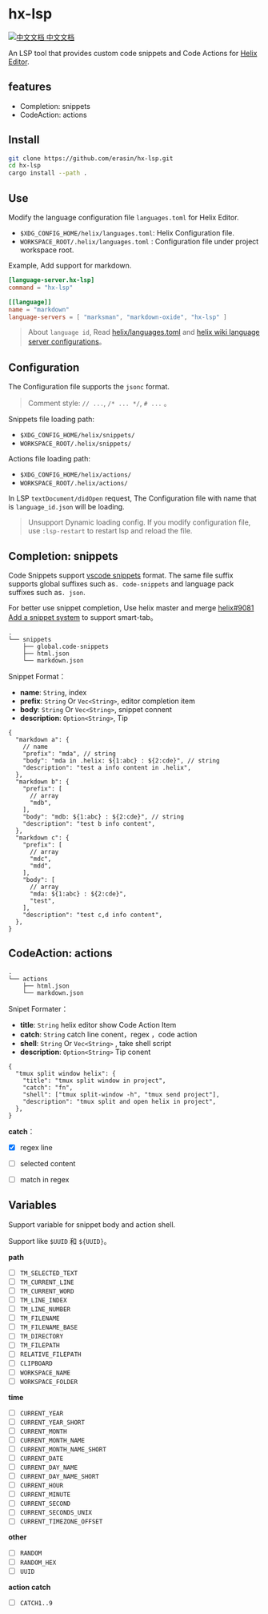 # hx-lsp

[![中文文档](https://img.shields.io/badge/lang-zh_CN-red.svg) 中文文档](./README.zh-cn.md)

An LSP tool that provides custom code snippets and Code Actions for [Helix Editor](https://github.com/helix-editor/helix).

## features

- Completion: snippets
- CodeAction: actions

## Install

```sh
git clone https://github.com/erasin/hx-lsp.git
cd hx-lsp
cargo install --path .
```

## Use

Modify the language configuration file `languages.toml` for Helix Editor. 

- `$XDG_CONFIG_HOME/helix/languages.toml`: Helix Configuration file.
- `WORKSPACE_ROOT/.helix/languages.toml` : Configuration file under project workspace root.

Example, Add support for markdown.

```toml
[language-server.hx-lsp]
command = "hx-lsp"

[[language]]
name = "markdown"
language-servers = [ "marksman", "markdown-oxide", "hx-lsp" ]
```

> About `language id`, Read [helix/languages.toml](https://github.com/helix-editor/helix/blob/master/languages.toml) and [helix wiki language server configurations](https://github.com/helix-editor/helix/wiki/Language-Server-Configurations)。

## Configuration

The Configuration file supports the `jsonc` format.

> Comment style: `// ...`, `/* ... */`, `# ...` 。

Snippets file loading path:

- `$XDG_CONFIG_HOME/helix/snippets/`
- `WORKSPACE_ROOT/.helix/snippets/`

Actions file loading path:

- `$XDG_CONFIG_HOME/helix/actions/`
- `WORKSPACE_ROOT/.helix/actions/`

In LSP `textDocument/didOpen` request, The Configuration file with name that is `language_id.json` will be loading.

> Unsupport Dynamic loading config. If you modify configuration file, use `:lsp-restart` to restart lsp and reload the file. 


## Completion: snippets

Code Snippets support [vscode snippets](https://code.visualstudio.com/docs/editor/userdefinedsnippets) format. The same file suffix supports global suffixes such as`. code-snippets` and language pack suffixes such as`. json`.

For better use snippet completion, Use helix master and merge [helix#9081 Add a snippet system](https://github.com/helix-editor/helix/pull/9801) to support smart-tab。

```svgbob
.
└── snippets
    ├── global.code-snippets
    ├── html.json
    └── markdown.json
```

Snippet Format：

- **name**: `String`, index
- **prefix**: `String` Or `Vec<String>`, editor completion item
- **body**: `String` Or `Vec<String>`, snippet connent
- **description**: `Option<String>`, Tip

```jsonc
{
  "markdown a": {
    // name
    "prefix": "mda", // string
    "body": "mda in .helix: ${1:abc} : ${2:cde}", // string
    "description": "test a info content in .helix",
  },
  "markdown b": {
    "prefix": [
      // array
      "mdb",
    ],
    "body": "mdb: ${1:abc} : ${2:cde}", // string
    "description": "test b info content",
  },
  "markdown c": {
    "prefix": [
      // array
      "mdc",
      "mdd",
    ],
    "body": [
      // array
      "mda: ${1:abc} : ${2:cde}",
      "test",
    ],
    "description": "test c,d info content",
  },
}
```

## CodeAction: actions

```svgbob
.
└── actions
    ├── html.json
    └── markdown.json
```

Snipet Formater：

- **title**: `String` helix editor show Code Action Item
- **catch**: `String` catch line conent，regex ，code action
- **shell**: `String` Or `Vec<String>` , take shell script
- **description**: `Option<String>` Tip conent

```jsonc
{
  "tmux split window helix": {
    "title": "tmux split window in project",
    "catch": "fn",
    "shell": ["tmux split-window -h", "tmux send project"],
    "description": "tmux split and open helix in project",
  },
}
```

**catch**：

- [x] regex line
- [ ] selected content
- [ ] match in regex


## Variables

Support variable for snippet body and action shell.

Support like `$UUID` 和 `${UUID}`。

**path**

- [ ] `TM_SELECTED_TEXT`
- [ ] `TM_CURRENT_LINE`
- [ ] `TM_CURRENT_WORD`
- [ ] `TM_LINE_INDEX`
- [ ] `TM_LINE_NUMBER`
- [ ] `TM_FILENAME`
- [ ] `TM_FILENAME_BASE`
- [ ] `TM_DIRECTORY`
- [ ] `TM_FILEPATH`
- [ ] `RELATIVE_FILEPATH`
- [ ] `CLIPBOARD`
- [ ] `WORKSPACE_NAME`
- [ ] `WORKSPACE_FOLDER`

**time**

- [ ] `CURRENT_YEAR`
- [ ] `CURRENT_YEAR_SHORT`
- [ ] `CURRENT_MONTH`
- [ ] `CURRENT_MONTH_NAME`
- [ ] `CURRENT_MONTH_NAME_SHORT`
- [ ] `CURRENT_DATE`
- [ ] `CURRENT_DAY_NAME`
- [ ] `CURRENT_DAY_NAME_SHORT`
- [ ] `CURRENT_HOUR`
- [ ] `CURRENT_MINUTE`
- [ ] `CURRENT_SECOND`
- [ ] `CURRENT_SECONDS_UNIX`
- [ ] `CURRENT_TIMEZONE_OFFSET`

**other**

- [ ] `RANDOM`
- [ ] `RANDOM_HEX`
- [ ] `UUID`

**action catch**

- [ ] `CATCH1..9`
